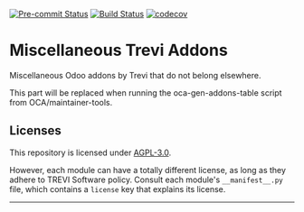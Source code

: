 
<!-- /!\ Non OCA Context : Set here the badge of your runbot / runboat instance. -->
[![Pre-commit Status](https://github.com/trevi-software/trevi-misc/actions/workflows/pre-commit.yml/badge.svg?branch=15.0)](https://github.com/trevi-software/trevi-misc/actions/workflows/pre-commit.yml?query=branch%3A15.0)
[![Build Status](https://github.com/trevi-software/trevi-misc/actions/workflows/test.yml/badge.svg?branch=15.0)](https://github.com/trevi-software/trevi-misc/actions/workflows/test.yml?query=branch%3A15.0)
[![codecov](https://codecov.io/gh/trevi-software/trevi-misc/branch/15.0/graph/badge.svg)](https://codecov.io/gh/trevi-software/trevi-misc)
<!-- /!\ Non OCA Context : Set here the badge of your translation instance. -->

<!-- /!\ do not modify above this line -->

# Miscellaneous Trevi Addons

Miscellaneous Odoo addons by Trevi that do not belong elsewhere.

<!-- /!\ do not modify below this line -->

<!-- prettier-ignore-start -->

[//]: # (addons)

This part will be replaced when running the oca-gen-addons-table script from OCA/maintainer-tools.

[//]: # (end addons)

<!-- prettier-ignore-end -->

## Licenses

This repository is licensed under [AGPL-3.0](LICENSE).

However, each module can have a totally different license, as long as they adhere to TREVI Software
policy. Consult each module's `__manifest__.py` file, which contains a `license` key
that explains its license.

----
<!-- /!\ Non OCA Context : Set here the full description of your organization. -->
